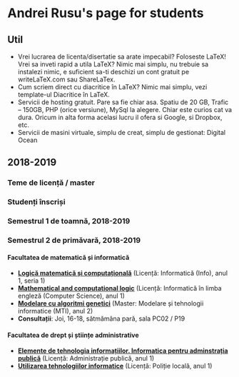 # Andrei Rusu's page for students

## Util

- Vrei lucrarea de licenta/disertatie sa arate impecabil? Foloseste LaTeX! Vrei sa inveti rapid a utila LaTeX? Nimic mai simplu, nu trebuie sa instalezi nimic, e suficient sa-ti deschizi un cont gratuit pe writeLaTeX.com sau ShareLaTex. 
- Cum scriem direct cu diacritice în LaTeX? Nimic mai simplu, vezi template-ul Diacritice în LaTeX.
- Servicii de hosting gratuit. Pare sa fie chiar asa. Spatiu de 20 GB, Trafic – 150GB, PHP (orice versiune), MySql la alegere. Chiar este curios cat va dura. Oricum in alta forma acelasi lucru il ofera si Google, si Dropbox, etc. 
- Servicii de masini virtuale, simplu de creat, simplu de gestionat: Digital Ocean

## 2018-2019

### Teme de licență / master

### Studenți înscriși

### Semestrul 1 de toamnă, 2018-2019

### Semestrul 2 de primăvară, 2018-2019

#### Facultatea de matematică și informatică

- [**Logică matematică și computațională**](./index-LC-info1.htm) (Licență: Informatică (Info), anul 1, seria 1)
- [**Mathematical and computational logic**](./index-LC-info1.htm) (Licență: Informatică în limba engleză (Computer Science), anul 1)
- [**Modelare cu algoritmi genetici**](./index-mag-mti2.htm) (Master: Modelare și tehnologii informatice (MTI), anul 2) 
- **Consultații**: Joi, 16-18, sătmămâna pară, sala PC02 / P19

#### Facultatea de drept și științe administrative

- [**Elemente de tehnologia informațiilor. Informatica pentru adminstrația publică**]() (Licență: Administrație publică, anul 1)
- [**Utilizarea tehnologiilor informatice**]() (Licență: Poliție locală, anul 1)

